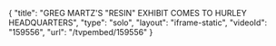 {
    "title": "GREG MARTZ'S \"RESIN\" EXHIBIT COMES TO HURLEY HEADQUARTERS",
    "type": "solo",
    "layout": "iframe-static",
    "videoId": "159556",
    "url": "\/tvpembed\/159556"
}